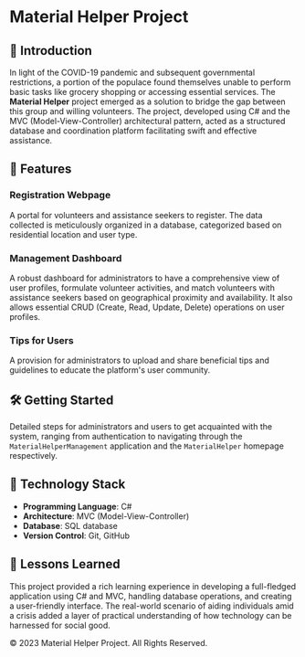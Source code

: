 # Material Helper Project

## 🎯 Introduction

In light of the COVID-19 pandemic and subsequent governmental restrictions, a portion of the populace found themselves unable to perform basic tasks like grocery shopping or accessing essential services.
The **Material Helper** project emerged as a solution to bridge the gap between this group and willing volunteers. 
The project, developed using C# and the MVC (Model-View-Controller) architectural pattern, acted as a structured database and coordination platform facilitating swift and effective assistance.

## 🚀 Features

### Registration Webpage
A portal for volunteers and assistance seekers to register. The data collected is meticulously organized in a database, categorized based on residential location and user type.

### Management Dashboard
A robust dashboard for administrators to have a comprehensive view of user profiles, formulate volunteer activities, and match volunteers with assistance seekers based on geographical proximity and availability. It also allows essential CRUD (Create, Read, Update, Delete) operations on user profiles.

### Tips for Users
A provision for administrators to upload and share beneficial tips and guidelines to educate the platform's user community.

## 🛠 Getting Started

Detailed steps for administrators and users to get acquainted with the system, ranging from authentication to navigating through the `MaterialHelperManagement` application and the `MaterialHelper` homepage respectively.

## 🤖 Technology Stack

- **Programming Language**: C#
- **Architecture**: MVC (Model-View-Controller)
- **Database**: SQL database 
- **Version Control**: Git, GitHub

## 💼 Lessons Learned

This project provided a rich learning experience in developing a full-fledged application using C# and MVC, handling database operations, and creating a user-friendly interface. 
The real-world scenario of aiding individuals amid a crisis added a layer of practical understanding of how technology can be harnessed for social good.

© 2023 Material Helper Project. All Rights Reserved.
